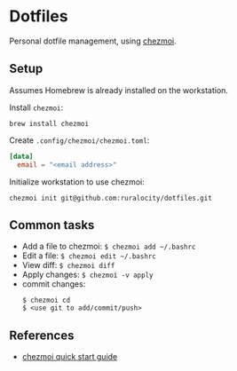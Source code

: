 # Dotfiles

Personal dotfile management, using [chezmoi].

[chezmoi]:https://github.com/twpayne/chezmoi


## Setup

Assumes Homebrew is already installed on the workstation.

Install `chezmoi`:

```
brew install chezmoi
```

Create `.config/chezmoi/chezmoi.toml`:

```toml
[data]
  email = "<email address>"
```

Initialize workstation to use chezmoi:

```
chezmoi init git@github.com:ruralocity/dotfiles.git
```


## Common tasks

- Add a file to chezmoi: `$ chezmoi add ~/.bashrc`
- Edit a file: `$ chezmoi edit ~/.bashrc`
- View diff: `$ chezmoi diff`
- Apply changes: `$ chezmoi -v apply`
- commit changes:
  ```
  $ chezmoi cd
  $ <use git to add/commit/push>
  ```


## References

- [chezmoi quick start guide](https://www.chezmoi.io/quick-start/)
